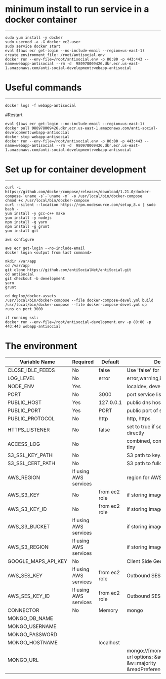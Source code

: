 # minimum install to run service in a docker container
------------------------------------------------------
```
sudo yum install -y docker
sudo usermod -a -G docker ec2-user
sudo service docker start
eval $(aws ecr get-login --no-include-email --region=us-east-1)
create environment file: /root/antisocial.env
docker run --env-file=/root/antisocial.env -p 80:80 -p 443:443 --name=webapp-antisocial --rm -d  980978009426.dkr.ecr.us-east-1.amazonaws.com/anti-social-development:webapp-antisocial
```

# Useful commands
-----------------
```
docker logs -f webapp-antisocial
```

#Restart
```
eval $(aws ecr get-login --no-include-email --region=us-east-1)
docker pull 980978009426.dkr.ecr.us-east-1.amazonaws.com/anti-social-development:webapp-antisocial
docker stop webapp-antisocial
docker run --env-file=/root/antisocial.env -p 80:80 -p 443:443 --name=webapp-antisocial --rm -d  980978009426.dkr.ecr.us-east-1.amazonaws.com/anti-social-development:webapp-antisocial

```

# Set up for container development
----------------------------------
```
curl -L https://github.com/docker/compose/releases/download/1.21.0/docker-compose-`uname -s`-`uname -m` -o /usr/local/bin/docker-compose
chmod +x /usr/local/bin/docker-compose
curl --silent --location https://rpm.nodesource.com/setup_8.x | sudo bash -
yum install -y gcc-c++ make
yum install -y nodejs
npm install -g yarn
npm install -g grunt
yum install git

aws configure

aws ecr get-login --no-include-email
docker login <output from last command>

mkdir /var/app
cd /var/app
git clone https://github.com/antiSocialNet/antiSocial.git
cd antiSocial
git checkout -b development
yarn
grunt

cd deploy/docker-assets
/usr/local/bin/docker-compose --file docker-compose-devel.yml build
/usr/local/bin/docker-compose --file docker-compose-devel.yml up
runs on port 3000

if running ssl:
docker run --env-file=/root/antisocial-development.env -p 80:80 -p 443:443 webapp-antisocial

```

# The environment

| Variable Name   | Required | Default   | Description |
| -------------   | -------- | --------- | ----------- |
| CLOSE_IDLE_FEEDS | No | false | Use 'false' for now |
| LOG_LEVEL       | No | error | error,warning,info,debug |
| NODE_ENV        | Yes | | localdev, development, production |
| PORT            | No | 3000 | port service listens on  |
| PUBLIC_HOST     | Yes | 127.0.0.1 | public dns hostname of server  |
| PUBLIC_PORT     | Yes | PORT | public port of server  |
| PUBLIC_PROTOCOL | No | http | http, https |
| HTTPS_LISTENER  | No | false | set to true if service support ssl directly |
| ACCESS_LOG      | No | | combined, common, dev, short, tiny |
| S3_SSL_KEY_PATH | No | | S3 path to key.pem |
| S3_SSL_CERT_PATH| No | | S3 path to fullchain1.pem |
| AWS_REGION      | If using AWS services | | region for AWS account |
| AWS_S3_KEY      | No | from ec2 role | if storing images or SSL keys in S3 |
| AWS_S3_KEY_ID   | No | from ec2 role | if storing images or SSL keys in S3 |
| AWS_S3_BUCKET | If using AWS services | | if storing images in S3 |
| AWS_S3_REGION | If using AWS services | | if storing images or SSL keys in S3 |
| GOOGLE_MAPS_API_KEY | No | | Client Side Geocoding |
| AWS_SES_KEY | If using AWS services | from ec2 role  | Outbound SES Email IAM keys |
| AWS_SES_KEY_ID | If using AWS services | from ec2 role  | Outbound SES Email IAM keys |
| CONNECTOR | No | Memory | mongo |
| MONGO_DB_NAME | | | |
| MONGO_USERNAME |  | | |
| MONGO_PASSWORD |  | | |
| MONGO_HOSTNAME | | localhost | |
| MONGO_URL |  | | mongo://[mongo credentials url] url options: &authSource=admin &w=majority &readPreference=primaryPreferred |
